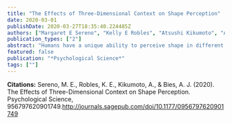 ```yaml
---
title: "The Effects of Three-Dimensional Context on Shape Perception"
date: 2020-03-01
publishDate: 2020-03-27T18:35:40.224485Z
authors: ["Margaret E Sereno", "Kelly E Robles", "Atsushi Kikumoto", "Alexander J Bies"]
publication_types: ["2"]
abstract: "Humans have a unique ability to perceive shape in different ways. Although we naturally estimate objective (physical) shape in our daily interactions with the world, we are also capable of estimating projective (retinal) shape, especially when attempting to accurately draw objects and scenes. In four experiments, we demonstrated robust effects of 3D context on shape perception. Using a binocular stereo paradigm, we presented rectangular surfaces of varying widths alone or embedded in a polyhedron. We investigated how context, judgment type, and angle affected width estimates. We found that the presence of even a small amount of 3D context aids objective judgments but hinders projective judgments, whereas a lack of context had the opposite effect. Context facilitated objective shape assessments by improving estimates of surface orientation. These results demonstrate that the typical presence of 3D context aids shape perception (shape constancy) while simultaneously making the projective judgments necessary for realistic drawing more difficult."
featured: false
publication: "*Psychological Science*"
tags: [""]
---
```

**Citations:**
Sereno, M. E., Robles, K. E., Kikumoto, A., & Bies, A. J. (2020). The Effects of Three-Dimensional Context on Shape Perception. Psychological Science, 956797620901749.<http://journals.sagepub.com/doi/10.1177/0956797620901749>
